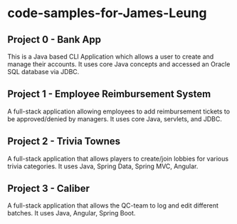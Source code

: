 # code-samples-for-James-Leung

## Project 0 - Bank App
This is a Java based CLI Application which allows a user to create and manage their accounts. It uses core Java concepts and accessed an Oracle SQL database via JDBC.

## Project 1 - Employee Reimbursement System
A full-stack application allowing employees to add reimbursement tickets to be approved/denied by managers. It uses core Java, servlets, and JDBC.

## Project 2 - Trivia Townes
A full-stack application that allows players to create/join lobbies for various trivia categories. It uses Java, Spring Data, Spring MVC, Angular.

##	 Project 3 - Caliber
A full-stack application that allows the QC-team to log and edit different batches. It uses Java, Angular, Spring Boot.